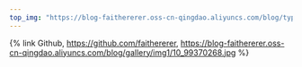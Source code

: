 ```yaml
---
top_img: "https://blog-faithererer.oss-cn-qingdao.aliyuncs.com/blog/typoraImg202208132214017.png"
---
```




{% link Github, https://github.com/faithererer, https://blog-faithererer.oss-cn-qingdao.aliyuncs.com/blog/gallery/img1/10_99370268.jpg %}